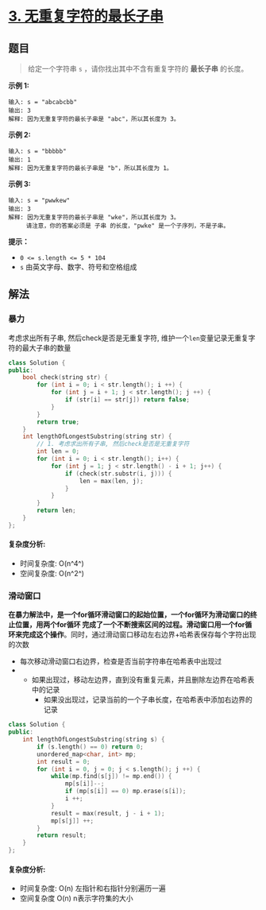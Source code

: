 # [3. 无重复字符的最长子串](https://leetcode.cn/problems/longest-substring-without-repeating-characters/)

## 题目

> 给定一个字符串 `s` ，请你找出其中不含有重复字符的 **最长子串** 的长度。

**示例 1:**

```
输入: s = "abcabcbb"
输出: 3 
解释: 因为无重复字符的最长子串是 "abc"，所以其长度为 3。
```

**示例 2:**

```
输入: s = "bbbbb"
输出: 1
解释: 因为无重复字符的最长子串是 "b"，所以其长度为 1。
```

**示例 3:**

```
输入: s = "pwwkew"
输出: 3
解释: 因为无重复字符的最长子串是 "wke"，所以其长度为 3。
     请注意，你的答案必须是 子串 的长度，"pwke" 是一个子序列，不是子串。
```

**提示：**

- `0 <= s.length <= 5 * 104`
- `s` 由英文字母、数字、符号和空格组成

## 解法

### 暴力

考虑求出所有子串, 然后check是否是无重复字符, 维护一个`len`变量记录无重复字符的最大子串的数量

```cpp
class Solution {
public:
    bool check(string str) {
        for (int i = 0; i < str.length(); i ++) {
            for (int j = i + 1; j < str.length(); j ++) {
                if (str[i] == str[j]) return false;
            }
        }
        return true;
    }
    int lengthOfLongestSubstring(string str) {
        // 1. 考虑求出所有子串, 然后check是否是无重复字符
        int len = 0;
        for (int i = 0; i < str.length(); i++) {
			for (int j = 1; j < str.length() - i + 1; j++) {
				if (check(str.substr(i, j))) {
                    len = max(len, j);
                } 
			}
		}
        return len;
    }
};
```

#### 复杂度分析:

- 时间复杂度: O(n^4^)
- 空间复杂度: O(n^2^)

### 滑动窗口

**在暴力解法中，是一个for循环滑动窗口的起始位置，一个for循环为滑动窗口的终止位置，用两个for循环 完成了一个不断搜索区间的过程。滑动窗口用一个for循环来完成这个操作**。同时，通过滑动窗口移动左右边界+哈希表保存每个字符出现的次数

- 每次移动滑动窗口右边界，检查是否当前字符串在哈希表中出现过
- - 如果出现过，移动左边界，直到没有重复元素，并且删除左边界在哈希表中的记录
	- 如果没出现过，记录当前的一个子串长度，在哈希表中添加右边界的记录

```cpp
class Solution {
public:
    int lengthOfLongestSubstring(string s) {
        if (s.length() == 0) return 0;
        unordered_map<char, int> mp;
        int result = 0;
        for (int i = 0, j = 0; j < s.length(); j ++) {
            while(mp.find(s[j]) != mp.end()) {
                mp[s[i]]--;
                if (mp[s[i]] == 0) mp.erase(s[i]);
                i ++;
            }
            result = max(result, j - i + 1);
            mp[s[j]] ++;
        }
        return result;
    }
};  
```

#### 复杂度分析:

- 时间复杂度: O(n) 左指针和右指针分别遍历一遍
- 空间复杂度 O(n) n表示字符集的大小



